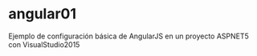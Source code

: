 # angular01
Ejemplo de configuración básica de AngularJS en un proyecto ASPNET5 con VisualStudio2015
